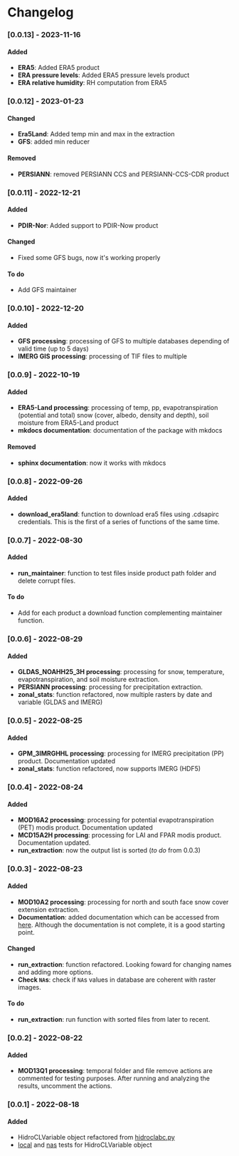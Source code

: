 # Changelog

### [0.0.13] - 2023-11-16
#### Added
- **ERA5**: Added ERA5 product
- **ERA pressure levels**: Added ERA5 pressure levels product
- **ERA relative humidity**: RH computation from ERA5 

### [0.0.12] - 2023-01-23
#### Changed
- **Era5Land**: Added temp min and max in the extraction
- **GFS**: added min reducer

#### Removed
- **PERSIANN**: removed PERSIANN CCS and PERSIANN-CCS-CDR product

### [0.0.11] - 2022-12-21
#### Added
- **PDIR-Nor**: Added support to PDIR-Now product

#### Changed
- Fixed some GFS bugs, now it's working properly

#### To do
- Add GFS maintainer

### [0.0.10] - 2022-12-20
#### Added
- **GFS processing**: processing of GFS to multiple databases depending of valid time (up to 5 days)
- **IMERG GIS processing**: processing of TIF files to multiple

### [0.0.9] - 2022-10-19
#### Added
- **ERA5-Land processing**: processing of temp, pp, evapotranspiration (potential and total) snow (cover, albedo, density and depth), soil moisture from ERA5-Land product
- **mkdocs documentation**: documentation of the package with mkdocs

#### Removed
- **sphinx documentation**: now it works with mkdocs

### [0.0.8] - 2022-09-26
#### Added
- **download_era5land**: function to download era5 files using .cdsapirc credentials. This is the first of a series of functions of the same time.

### [0.0.7] - 2022-08-30
#### Added
- **run_maintainer**: function to test files inside product path folder and delete corrupt files.

#### To do
- Add for each product a download function complementing maintainer function.

### [0.0.6] - 2022-08-29
#### Added
- **GLDAS_NOAHH25_3H processing**: processing for snow, temperature, evapotranspiration, and soil moisture extraction.
- **PERSIANN processing**: processing for precipitation extraction.
- **zonal_stats**: function refactored, now multiple rasters by date and variable (GLDAS and IMERG)

### [0.0.5] - 2022-08-25
#### Added
- **GPM_3IMRGHHL processing**: processing for IMERG precipitation (PP) product. Documentation updated
- **zonal_stats**: function refactored, now supports IMERG (HDF5)

### [0.0.4] - 2022-08-24
#### Added
- **MOD16A2 processing**: processing for potential evapotranspiration (PET) modis product. Documentation updated
- **MCD15A2H processing**: processing for LAI and FPAR modis product. Documentation updated.
- **run_extraction**: now the output list is sorted (*to do* from 0.0.3)

### [0.0.3] - 2022-08-23
#### Added
- **MOD10A2 processing**: processing for north and south face snow cover extension extraction.
- **Documentation**: added documentation which can be accessed from [here](https://aldotapia.github.io/HidroCL-OOP/). Although the documentation is not complete, it is a good starting point.

#### Changed
- **run_extraction**: function refactored. Looking foward for changing names and adding more options.
- **Check `NA`s**: check if `NA`s values in database are coherent with raster images.

#### To do
- **run_extraction**: run function with sorted files from later to recent.


### [0.0.2] - 2022-08-22
#### Added
- **MOD13Q1 processing**: temporal folder and file remove actions are commented for testing purposes. After running and analyzing the results, uncomment the actions.


### [0.0.1] - 2022-08-18
#### Added
- HidroCLVariable object refactored from [hidroclabc.py](https://github.com/aldotapia/HidroCL-DBCreation/blob/main/Class%20tests/hidroclabc.py)
- [local](https://github.com/aldotapia/HidroCL-OOP/blob/main/local_tests.ipynb) and [nas](https://github.com/aldotapia/HidroCL-OOP/blob/main/nas_tests.ipynb) tests for HidroCLVariable object